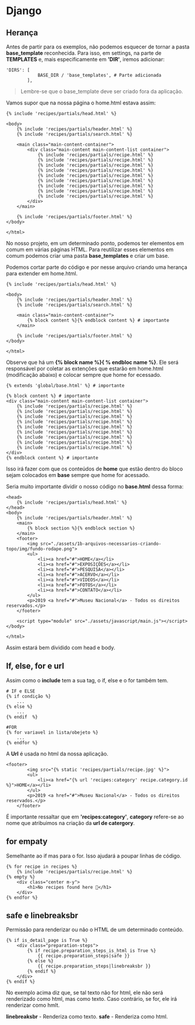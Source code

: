 # Django

## Herança 

Antes de partir para os exemplos, não podemos esquecer de tornar a pasta **base_template** reconhecida. Para isso, em settings, na parte de **TEMPLATES** e, mais especificamente em **'DIR'**, iremos adicionar:
```
'DIRS': [
            BASE_DIR / 'base_templates', # Parte adicionada
        ],
```
> Lembre-se que o base_template deve ser criado fora da aplicação.


Vamos supor que na nossa página o home.html estava assim:
```
{% include 'recipes/partials/head.html' %}

<body>
    {% include 'recipes/partials/header.html' %}
    {% include 'recipes/partials/search.html' %}

    <main class="main-content-container">
        <div class="main-content main-content-list container">
            {% include 'recipes/partials/recipe.html' %}
            {% include 'recipes/partials/recipe.html' %}
            {% include 'recipes/partials/recipe.html' %}
            {% include 'recipes/partials/recipe.html' %}
            {% include 'recipes/partials/recipe.html' %}
            {% include 'recipes/partials/recipe.html' %}
            {% include 'recipes/partials/recipe.html' %}
            {% include 'recipes/partials/recipe.html' %}
            {% include 'recipes/partials/recipe.html' %}
        </div>
    </main>

    {% include 'recipes/partials/footer.html' %}
</body>

</html>
```

No nosso projeto, em um determinado ponto, podemos ter elementos em comum em várias páginas HTML. Para reutilizar esses elementos em comum podemos criar uma pasta **base_templates** e criar um base.

Podemos cortar parte do código e por nesse arquivo criando uma herança para extender em home.html.
```
{% include 'recipes/partials/head.html' %}

<body>
    {% include 'recipes/partials/header.html' %}
    {% include 'recipes/partials/search.html' %}

    <main class="main-content-container">
        {% block content %}{% endblock content %} # importante
    </main>

    {% include 'recipes/partials/footer.html' %}
</body>

</html>
```

Observe que há um **{% block name %}{ % endbloc name %}**. Ele será responsável por coletar as extenções que estarão em home.html (modificação abaixo) e colocar sempre que home for ecessado.
```
{% extends 'global/base.html' %} # importante

{% block content %} # importante
<div class="main-content main-content-list container">
    {% include 'recipes/partials/recipe.html' %}
    {% include 'recipes/partials/recipe.html' %}
    {% include 'recipes/partials/recipe.html' %}
    {% include 'recipes/partials/recipe.html' %}
    {% include 'recipes/partials/recipe.html' %}
    {% include 'recipes/partials/recipe.html' %}
    {% include 'recipes/partials/recipe.html' %}
    {% include 'recipes/partials/recipe.html' %}
    {% include 'recipes/partials/recipe.html' %}
</div>
{% endblock content %} # importante
```

Isso irá fazer com que os conteúdos de **home** que estão dentro do bloco sejam colocados em **base** sempre que home for acessado.

Seria muito importante dividir o nosso código no **base.html** dessa forma:
```
<head>
    {% include 'recipes/partials/head.html' %}
</head>
<body>
    {% include 'recipes/partials/header.html' %}  
    <main>
        {% block section %}{% endblock section %}
    </main>
    <footer>
        <img src="./assets/1b-arquivos-necessarios-criando-topo/img/fundo-rodape.png">
        <ul>
            <li><a href="#">HOME</a></li>
            <li><a href="#">EXPOSIÇÕES</a></li>
            <li><a href="#">PESQUISA</a></li>
            <li><a href="#">ACERVO</a></li>
            <li><a href="#">VÍDEOS</a></li>
            <li><a href="#">FOTOS</a></li>
            <li><a href="#">CONTATO</a></li>
        </ul> 
        <p>2019 <a href="#">Museu Nacional</a> - Todos os direitos reservados.</p>
    </footer>

    <script type="module" src="./assets/javascript/main.js"></script>
</body>

</html>
```

Assim estará bem dividido com head e body.

## If, else, for e url

Assim como o **include** tem a sua tag, o if, else e o for também tem.
```
# IF e ELSE
{% if condição %}
    ...
{% else %}
    ...
{% endif  %}

#FOR
{% for variavel in lista/obejeto %}
    ...
{% endfor %}
```

A **Url** é usada no html da nossa aplicação.
```
<footer>
        <img src="{% static 'recipes/partials/recipe.jpg' %}">
        <ul>
            <li><a href="{% url 'recipes:category' recipe.category.id %}">HOME</a></li>
        </ul> 
        <p>2019 <a href="#">Museu Nacional</a> - Todos os direitos reservados.</p>
    </footer>
```

É importante ressaltar que em **'recipes:category'**, **category** refere-se ao nome que atribuimos na criação da **url de catergory**.

## for empaty
Semelhante ao if mas para o for. Isso ajudará a poupar linhas de código.

```
{% for recipe in recipes %}
    {% include 'recipes/partials/recipe.html' %}
{% empty %}
    <div class="center m-y">
        <h1>No recipes found here 🥲</h1>
    </div>
{% endfor %}
```

## safe e linebreaksbr
Permissão para renderizar ou não o HTML de um determinado conteúdo.

```
{% if is_detail_page is True %}
    <div class="preparation-steps">
        {% if recipe.preparation_steps_is_html is True %}
            {{ recipe.preparation_steps|safe }}
        {% else %}
            {{ recipe.preparation_steps|linebreaksbr }}
        {% endif %}
    </div>
{% endif %}
```

No exemplo acima diz que, se tal texto não for html, ele não será renderizado como html, mas como texto. Caso contrário, se for, ele irá renderizar como hmlt.

**linebreaksbr** - Renderiza como texto.
**safe** - Renderiza como html.